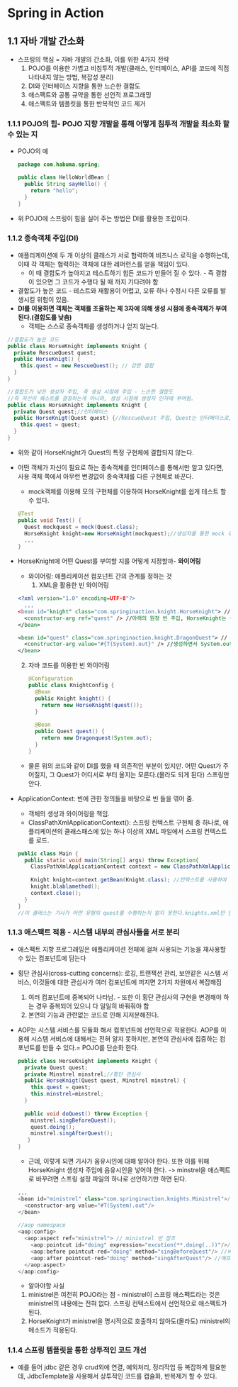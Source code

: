 # Spring in Action

## 1.1 자바 개발 간소화

* 스프링의 핵심 = 자바 개발의 간소화, 이를 위한 4가지 전략
  1. POJO를 이용한 가볍고 비침투적 개발(클래스, 인터페이스, API를 코드에 직접 나타내지 않는 방법, 복잡성 분리)
  2. DI와 인터페이스 지향을 통한 느슨한 결합도
  3. 애스펙트와 공통 규약을 통한 선언적 프로그래밍
  4. 애스펙트와 템플릿을 통한 반복적인 코드 제거

### 1.1.1 POJO의 힘- POJO 지향 개발을 통해 어떻게 침투적 개발을 최소화 할 수 있는 지

* POJO의 예

  ```java
  package com.habuma.spring;
  
  public class HelloWorldBean {
    public String sayHello() {
      return "hello";
    }
  }
  ```

* 위 POJO에 스프링이 힘을 실어 주는 방법은 DI를 활용한 조립이다.

### 1.1.2 종속객체 주입(DI)

* 애플리케이션에 두 개 이상의 클래스가 서로 협력하여 비즈니스 로직을 수행하는데, 이때 각 객체는 협력하는 객체에 대한 레퍼런스를 얻을 책임이 있다. 
  * 이 때 결합도가 높아지고 테스트하기 힘든 코드가 만들어 질 수 있다. - 즉 결합이 있으면 그 코드가 수행다 될 때 까지 기다려야 함
* 결합도가 높은 코드 - 테스트와 재활용이 어렵고, 오류 하나 수정시 다른 오류를 발생시킬 위험이 있음.
* **DI를 이용하면 객체는 객체를 조율하는 제 3자에 의해 생성 시점에 종속객체가 부여된다.(결합도를 낮춤)**
  * 객체는 스스로 종속객체를 생성하거나 얻지 않는다.

```java
//결합도가 높은 코드
public class HorseKnight implements Knight {
  private RescueQuest quest;
  public HorseKnigt() {
    this.quest = new RescueQuest(); // 강한 결합
  }
}

//결합도가 낮은 생성자 주입, 즉 생성 시점에 주입 - 느슨한 결합도
//즉 자신이 퀘스트를 결정하는게 아니라, 생성 시점에 생성자 인자에 부여됨.
public class HorseKnight implements Knight {
  private Quest quest;//인터페이스
  public HorseKnigt(Quest quest) {//RescueQuest 주입, Quest는 인터페이스로, 다른 구현타입이 와도 된다.
    this.quest = quest;
  }
}
```

* 위와 같이 HorseKnight가 Quest의 특정 구현체에 결합되지 않는다.

* 어떤 객체가 자신이 필요로 하는 종속객체를 인터페이스를 통해서만 알고 있다면, 사용 객체 쪽에서 아무런 변경없이 종속객체를 다른 구현체로 바꾼다.

  * mock객체를 이용해 모의 구현체를 이용하여 HorseKnight를 쉽게 테스트 할 수 있다.

  ```java
  @Test
  public void Test() {
    Quest mockquest = mock(Quest.class);
    HorseKnight knight=new HorseKnight(mockquest);//생성자를 통한 mock 주입
    ,,,
  }
  ```

* HorseKnight에 어떤 Quest를 부여할 지를 어떻게 지정할까- **와이어링**

  * 와이어링: 애플리케이션 컴포넌트 간의 관계를 정하는 것
    1.  XML을 활용한 빈 와이어링

  ```xml
  <?xml version="1.0" encoding=UTF-8"?>
    ,,,
  <bean id="knight" class="com.springinaction.knight.HorseKnight"> // 빈 선언
    <constructor-arg ref="quest" /> //아래의 원정 빈 주입, HorseKnight는 생성되면서 레퍼런스를 DragonQuest 빈에게 넘겨주며 생성자의 인자가 된다,
  </bean>
  
  <bean id="quest" class="com.springinaction.knight.DragonQuest"> // 빈 선언
    <constructor-arg value="#{T(System).out}" /> //생성하면서 System.out을 DragonQuest의 생성자에 넘긴다.
  </bean>
  ```

  2. 자바 코드를 이용한 빈 와이어링

     ```java
     @Configuration
     public class KnightConfig {
       @Bean
       public Knight knight() {
         return new HorseKnight(quest());
       }
       
       @Bean
       public Quest quest() {
         return new Dragonquest(System.out);
       }
     }
     ```

  * 물론 위의 코드와 같이 DI를 했을 때 의존적인 부분이 있지만. 어떤 Quest가 주어질지, 그 Quest가 어디서로 부터 올지는 모른다.(몰라도 되게 된다) 스프링만 안다.

* ApplicationContext: 빈에 관한 정의들을 바탕으로 빈 들을 엮어 줌.

  * 객체의 생성과 와이어링을 책임.
  * ClassPathXmlApplicationContext(): 스프링 컨텍스트 구현체 중 하나로, 애플리케이션의 클래스패스에 있는 하나 이상의 XML 파일에서 스프링 컨텍스트를 로드.

  ```java
  public class Main {
    public static void main(String[] args) throw Exception{
      ClassPathXmlApplicationContext context = new ClassPathXmlApplicationContext("META-INF/spring/knights.xml");//knights.xml를 기반으로 스프링 어플리케이션 컨텍스트 생성
      
      Knight knight=context.getBean(Knight.class); //컨텍스트를 사용하여 빈 얻기
      knight.blablamethod(); 
      context.close();
    }
  }
  //이 클래스는 기사가 어떤 유형의 quest를 수행하는지 알지 못한다.knights.xml만 안다.
  ```

### 1.1.3 애스팩트 적용 - 시스템 내부의 관심사들을 서로 분리

* 애스팩트 지향 프로그래밍은 애플리케이션 전체에 걸쳐 사용되는 기능을 재사용할 수 있는 컴포넌트에 담는다

* 횡단 관심사(cross-cutting concerns): 로깅, 트랜잭션 관리, 보안같은 시스템 서비스, 이것들에 대한 관심사가 여러 컴포넌트에 퍼지면 2가지 차원에서 복잡해짐

  1. 여러 컴포넌트에 중복되어 나타남. - 또한 이 횡단 관심사의 구현을 변경해야 하는 경우 중복되어 있으니 다 일일히 바꿔줘야 함
  2. 본연의 기능과 관련없는 코드로 인해 지저분해진다.

* AOP는 시스템 서비스를 모듈화 해서 컴포넌트에 선언적으로 적용한다. AOP를 이용해 시스템 서비스에 대해서는 전혀 알지 못하지만, 본연의 관심사에 집중하는 컴포넌트를 만들 수 있다.= POJO를 단순화 한다.

  ```java
  public class HorseKnight implements Knight {
    private Quest quest;
    private Minstrel minstrel;//횡단 관심사
    public HorseKnigt(Quest quest, Minstrel minstrel) {
      this.quest = quest;
      this.minstrel=minstrel;
    }
    
    public void doQuest() throw Exception {
      minstrel.singBeforeQuest();
      quest.doing();
      minstrel.singAfterQuest();
     }
  }
  ```

  * 근데, 이렇게 되면 기사가 음유시인에 대해 알아야 한다. 또한 이를 위해 HorseKnight 생성자 주입에 음유시인을 넣어야 한다. -> minstrel을 애스펙트로 바꾸려면 스프링 설정 파일의 하나로 선언하기만 하면 된다.

  ```java
  ,,,
  <bean id="ministrel" class="com.springinaction.knights.Ministrel">//빈 선언
    <constructor-arg value="#T(System).out"/>
  </bean>
    
  //aop namespace
  <aop:config>
    <aop:aspect ref="ministrel"> // ministrel 빈 참조
      <aop:pointcut id="doing" expression="excution(**.doing(..))"/>//포인트 컷정의
      <aop:before pointcut-red="doing" method="singBeforeQuest"/> //비포 어드바이스
      <aop:after pointcut-red="doing" method="singAfterQuest"/> //애프터 어드바이스
    </aop:aspect>
  </aop:config>    
  ```

  * 알아야할 사실

  1. ministrel은 여전히 POJO라는 점 - ministrel이 스프링 애스펙트라는 것은 ministrel의 내용에는 전혀 없다. 스프링 컨텍스트에서 선언적으로 애스펙트가 된다.
  2. HorseKnight가 ministrel을 명시적으로 호출하지 않아도(몰라도) ministrel의 메소드가 적용된다.

### 1.1.4 스프링 템플릿을 통한 상투적인 코드 개선

* 예를 들어 jdbc 같은 경우 crud외에 연결, 예외처리, 정리작업 등 복잡하게 필요한데, JdbcTemplate을 사용해서 상투적인 코드를 캡슐화, 반복제거 할 수 있다.



